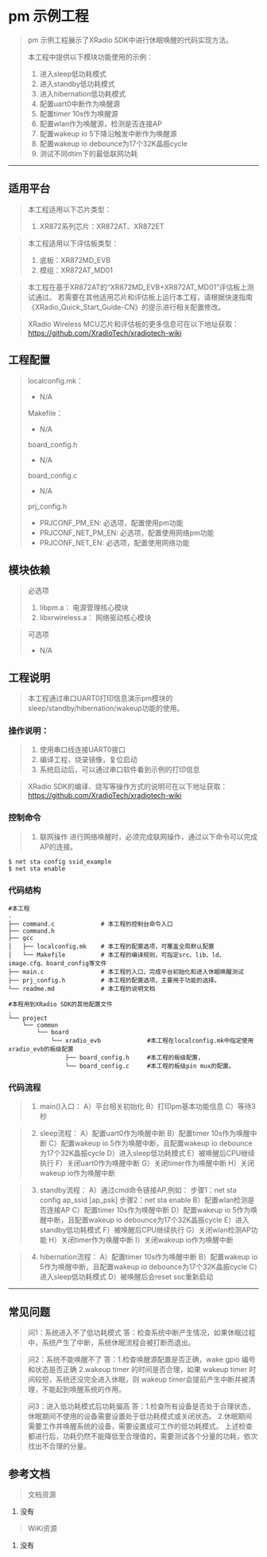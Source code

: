 # pm 示例工程

> pm 示例工程展示了XRadio SDK中进行休眠唤醒的代码实现方法。
>
> 本工程中提供以下模块功能使用的示例：
> 1. 进入sleep低功耗模式
> 2. 进入standby低功耗模式
> 3. 进入hibernation低功耗模式
> 4. 配置uart0中断作为唤醒源
> 5. 配置timer 10s作为唤醒源
> 6. 配置wlan作为唤醒源，检测是否连接AP
> 7. 配置wakeup io 5下降沿触发中断作为唤醒源
> 8. 配置wakeup io debounce为17个32K晶振cycle
> 9. 测试不同dtim下的最低联网功耗

---

## 适用平台

> 本工程适用以下芯片类型：
>
> 1. XR872系列芯片：XR872AT、XR872ET

> 本工程适用以下评估板类型：
> 1. 底板：XR872MD_EVB
> 2. 模组：XR872AT_MD01

> 本工程在基于XR872AT的“XR872MD_EVB+XR872AT_MD01”评估板上测试通过。
> 若需要在其他适用芯片和评估板上运行本工程，请根据快速指南《XRadio_Quick_Start_Guide-CN》的提示进行相关配置修改。

> XRadio Wireless MCU芯片和评估板的更多信息可在以下地址获取：
> https://github.com/XradioTech/xradiotech-wiki

## 工程配置

> localconfig.mk：
> * N/A
>
> Makefile：
> * N/A
> 
> board_config.h
> * N/A
> 
> board_config.c
> * N/A
> 
> prj_config.h
> * PRJCONF_PM_EN: 必选项，配置使用pm功能
> * PRJCONF_NET_PM_EN: 必选项，配置使用网络pm功能
> * PRJCONF_NET_EN: 必选项，配置使用网络功能

## 模块依赖

> 必选项
> 1. libpm.a： 电源管理核心模块
> 2. libxrwireless.a： 网络驱动核心模块

> 可选项
> * N/A


## 工程说明

> 本工程通过串口UART0打印信息演示pm模块的sleep/standby/hibernation/wakeup功能的使用。

### 操作说明：

> 1. 使用串口线连接UART0接口
> 2. 编译工程，烧录镜像，复位启动
> 3. 系统启动后，可以通过串口软件看到示例的打印信息

> XRadio SDK的编译、烧写等操作方式的说明可在以下地址获取：
> https://github.com/XradioTech/xradiotech-wiki


### 控制命令

> 1. 联网操作
> 进行网络唤醒时，必须完成联网操作，通过以下命令可以完成AP的连接。

```
$ net sta config ssid_example
$ net sta enable
```

### 代码结构
```
#本工程
.
├── command.c             # 本工程的控制台命令入口
├── command.h
├── gcc
│   ├── localconfig.mk    # 本工程的配置选项，可覆盖全局默认配置
│   └── Makefile          # 本工程的编译规则，可指定src、lib、ld、image.cfg、board_config等文件
├── main.c                # 本工程的入口，完成平台初始化和进入休眠唤醒测试
├── prj_config.h          # 本工程的配置选项，主要用于功能的选择。
└── readme.md             # 本工程的说明文档

#本程用到XRadio SDK的其他配置文件
.
└── project
    └── common
        └── board
            └── xradio_evb             #本工程在localconfig.mk中指定使用xradio_evb的板级配置
                ├── board_config.h     #本工程的板级配置，
                └── board_config.c     #本工程的板级pin mux的配置。
```
### 代码流程


> 1. main()入口：
> A）平台相关初始化
> B）打印pm基本功能信息
> C）等待3秒

> 2. sleep流程：
> A）配置uart0作为唤醒中断
> B）配置timer 10s作为唤醒中断
> C）配置wakeup io 5作为唤醒中断，且配置wakeup io debounce为17个32K晶振cycle
> D）进入sleep低功耗模式
> E）被唤醒后CPU继续执行
> F）关闭uart0作为唤醒中断
> G）关闭timer作为唤醒中断
> H）关闭wakeup io作为唤醒中断

> 3. standby流程：
> A）通过cmd命令链接AP,例如：
     步骤1：net sta config ap_ssid [ap_psk]
     步骤2：net sta enable
> B）配置wlan检测是否连接AP
> C）配置timer 10s作为唤醒中断
> D）配置wakeup io 5作为唤醒中断，且配置wakeup io debounce为17个32K晶振cycle
> E）进入standby低功耗模式
> F）被唤醒后CPU继续执行
> G）关闭wlan检测AP功能
> H）关闭timer作为唤醒中断
> I）关闭wakeup io作为唤醒中断

> 4. hibernation流程：
> A）配置timer 10s作为唤醒中断
> B）配置wakeup io 5作为唤醒中断，且配置wakeup io debounce为17个32K晶振cycle
> C）进入sleep低功耗模式
> D）被唤醒后会reset soc重新启动
---

## 常见问题

> 问1：系统进入不了低功耗模式
答：检查系统中断产生情况，如果休眠过程中，系统产生了中断，系统休眠流程会被打断而退出。

> 问2：系统不能唤醒不了
答：1.检查唤醒源配置是否正确，wake gpio 编号和状态是否正确
    2.wakeup timer 的时间是否合理，如果 wakeup timer 时间较短，系统还没完全进入休眠，则 wakeup timer会提前产生中断并被清理，不能起到唤醒系统的作用。

> 问3：进入低功耗模式后功耗偏高
答：1.检查所有设备是否处于合理状态，休眠期间不使用的设备需要设置处于低功耗模式或关闭状态。
    2.休眠期间需要工作并唤醒系统的设备，需要设置成可工作的低功耗模式。
    上述检查都进行后，功耗仍然不能降低至合理值的，需要测试各个分量的功耗，依次找出不合理的分量。

## 参考文档

> 文档资源

1. 没有

> WiKi资源

1. 没有